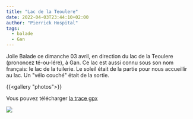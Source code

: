 ```yaml
---
title: "Lac de la Teoulere"
date: 2022-04-03T23:44:10+02:00
author: "Pierrick Hospital"
tags:
  - balade
  - Gan
---
```


Jolie Balade ce dimanche 03 avril, en direction du lac de la Teoulere (prononcez té-ou-lére), à Gan. Ce lac est aussi connu sous son nom français: le lac de la tuilerie. Le soleil était de la partie pour nous accueillir au lac. Un "vélo couché" était de la sortie.

<!--more-->

{{<gallery "photos">}}

Vous pouvez télécharger [la trace gpx](2022-04-03_balade.gpx)

![](itineraire.jpg)
